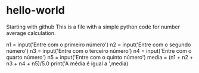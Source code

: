 # hello-world
Starting with github
This is a file with a simple python code for number average calculation.

n1 = input('Entre com o primeiro número')
n2 = input('Entre com o segundo número')
n3 = input('Entre com o terceiro número')
n4 = input('Entre com o quarto número')
n5 = input('Entre com o quinto número')
media = (n1 + n2 + n3 + n4 + n5)/5.0
print('A média é igual a ',media)
